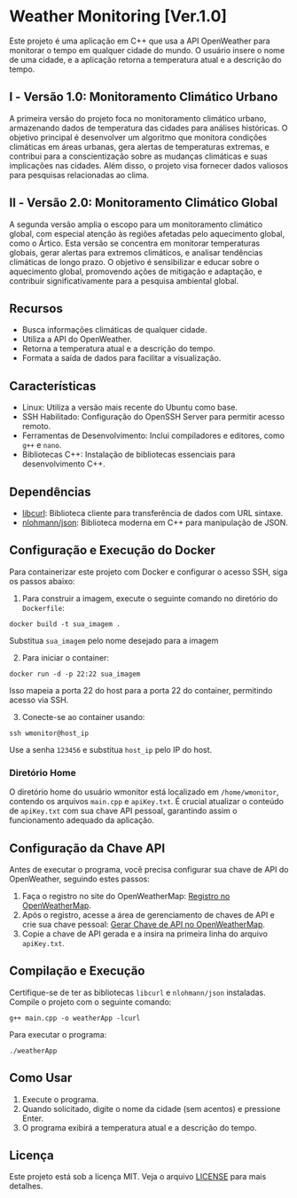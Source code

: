 # Weather Monitoring [Ver.1.0]
Este projeto é uma aplicação em C++ que usa a API OpenWeather para monitorar o tempo em qualquer cidade do mundo. O usuário insere o nome de uma cidade, e a aplicação retorna a temperatura atual e a descrição do tempo.

## Ⅰ - Versão 1.0: Monitoramento Climático Urbano

A primeira versão do projeto foca no monitoramento climático urbano, armazenando dados de temperatura das cidades para análises históricas. O objetivo principal é desenvolver um algoritmo que monitora condições climáticas em áreas urbanas, gera alertas de temperaturas extremas, e contribui para a conscientização sobre as mudanças climáticas e suas implicações nas cidades. Além disso, o projeto visa fornecer dados valiosos para pesquisas relacionadas ao clima.

## Ⅱ - Versão 2.0: Monitoramento Climático Global
A segunda versão amplia o escopo para um monitoramento climático global, com especial atenção às regiões afetadas pelo aquecimento global, como o Ártico. Esta versão se concentra em monitorar temperaturas globais, gerar alertas para extremos climáticos, e analisar tendências climáticas de longo prazo. O objetivo é sensibilizar e educar sobre o aquecimento global, promovendo ações de mitigação e adaptação, e contribuir significativamente para a pesquisa ambiental global.

## Recursos
- Busca informações climáticas de qualquer cidade.
- Utiliza a API do OpenWeather.
- Retorna a temperatura atual e a descrição do tempo.
- Formata a saída de dados para facilitar a visualização.

## Características
- Linux: Utiliza a versão mais recente do Ubuntu como base.
- SSH Habilitado: Configuração do OpenSSH Server para permitir acesso remoto.
- Ferramentas de Desenvolvimento: Inclui compiladores e editores, como `g++` e `nano`.
- Bibliotecas C++: Instalação de bibliotecas essenciais para desenvolvimento C++.

## Dependências
- [libcurl](https://curl.se/libcurl/): Biblioteca cliente para transferência de dados com URL sintaxe.
- [nlohmann/json](https://github.com/nlohmann/json): Biblioteca moderna em C++ para manipulação de JSON.

## Configuração e Execução do Docker

Para containerizar este projeto com Docker e configurar o acesso SSH, siga os passos abaixo:

1. Para construir a imagem, execute o seguinte comando no diretório do `Dockerfile`:
```
docker build -t sua_imagem .
```
Substitua `sua_imagem` pelo nome desejado para a imagem

2. Para iniciar o container:
```
docker run -d -p 22:22 sua_imagem
```
Isso mapeia a porta 22 do host para a porta 22 do container, permitindo acesso via SSH.

3. Conecte-se ao container usando:
```
ssh wmonitor@host_ip
```
Use a senha `123456` e substitua `host_ip` pelo IP do host.

### Diretório Home
O diretório home do usuário wmonitor está localizado em `/home/wmonitor`, contendo os arquivos `main.cpp` e `apiKey.txt`. É crucial atualizar o conteúdo de `apiKey.txt` com sua chave API pessoal, garantindo assim o funcionamento adequado da aplicação.

## Configuração da Chave API
Antes de executar o programa, você precisa configurar sua chave de API do OpenWeather, seguindo estes passos:

1. Faça o registro no site do OpenWeatherMap: [Registro no OpenWeatherMap](https://openweathermap.org/).
2. Após o registro, acesse a área de gerenciamento de chaves de API e crie sua chave pessoal: [Gerar Chave de API no OpenWeatherMap](https://home.openweathermap.org/api_keys).
3. Copie a chave de API gerada e a insira na primeira linha do arquivo `apiKey.txt`.

## Compilação e Execução
Certifique-se de ter as bibliotecas `libcurl` e `nlohmann/json` instaladas. Compile o projeto com o seguinte comando:

```
g++ main.cpp -o weatherApp -lcurl
```

Para executar o programa:
```
./weatherApp
```

## Como Usar
1. Execute o programa.
2. Quando solicitado, digite o nome da cidade (sem acentos) e pressione Enter.
3. O programa exibirá a temperatura atual e a descrição do tempo.

## Licença
Este projeto está sob a licença MIT. Veja o arquivo [LICENSE](LICENSE) para mais detalhes.

